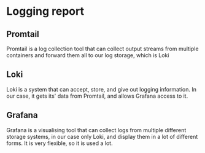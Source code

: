 # Logging report

## Promtail

Promtail is a log collection tool that can collect output streams from multiple
containers and forward them all to our log storage, which is Loki

## Loki

Loki is a system that can accept, store, and give out logging information. In our
case, it gets its' data from Promtail, and allows Grafana access to it.

## Grafana

Grafana is a visualising tool that can collect logs from multiple different storage
systems, in our case only Loki, and display them in a lot of different forms. It is
very flexible, so it is used a lot.
